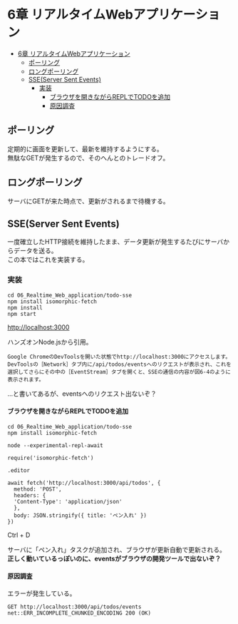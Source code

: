 # 6章 リアルタイムWebアプリケーション

- [6章 リアルタイムWebアプリケーション](#6章-リアルタイムwebアプリケーション)
  - [ポーリング](#ポーリング)
  - [ロングポーリング](#ロングポーリング)
  - [SSE(Server Sent Events)](#sseserver-sent-events)
    - [実装](#実装)
      - [ブラウザを開きながらREPLでTODOを追加](#ブラウザを開きながらreplでtodoを追加)
      - [原因調査](#原因調査)

## ポーリング

定期的に画面を更新して、最新を維持するようにする。  
無駄なGETが発生するので、そのへんとのトレードオフ。

## ロングポーリング

サーバにGETが来た時点で、更新がされるまで待機する。

## SSE(Server Sent Events)

一度確立したHTTP接続を維持したまま、データ更新が発生するたびにサーバからデータを送る。  
この本ではこれを実装する。

### 実装

```
cd 06_Realtime_Web_application/todo-sse
npm install isomorphic-fetch
npm install
npm start
```

[http://localhost:3000](http://localhost:3000)

ハンズオンNode.jsから引用。
```
Google ChromeのDevToolsを開いた状態でhttp://localhost:3000にアクセスします。DevToolsの［Network］タブ内に/api/todos/eventsへのリクエストが表示され、これを選択してさらにその中の［EventStream］タブを開くと、SSEの通信の内容が図6-4のように表示されます。
```
…と書いてあるが、eventsへのリクエスト出ないぞ？

#### ブラウザを開きながらREPLでTODOを追加

```
cd 06_Realtime_Web_application/todo-sse
npm install isomorphic-fetch
```

```
node --experimental-repl-await
```

```
require('isomorphic-fetch')

.editor

await fetch('http://localhost:3000/api/todos', {
  method: 'POST',
  headers: {
  'Content-Type': 'application/json'
  },
  body: JSON.stringify({ title: 'ペン入れ' })
})
```
Ctrl + D

サーバに「ペン入れ」タスクが追加され、ブラウザが更新自動で更新される。  
**正しく動いているっぽいのに、eventsがブラウザの開発ツールで出ないぞ？**

#### 原因調査

エラーが発生している。

```
GET http://localhost:3000/api/todos/events net::ERR_INCOMPLETE_CHUNKED_ENCODING 200 (OK)
```
